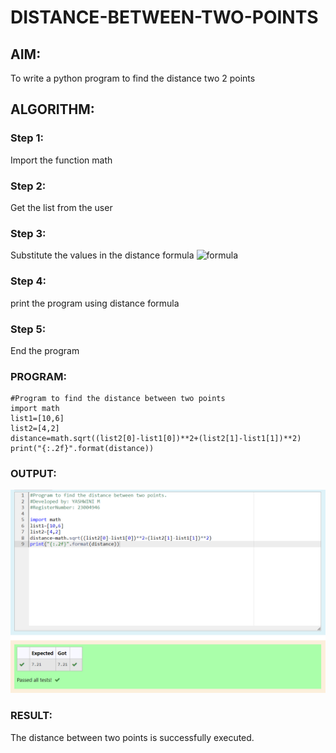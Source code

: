 # DISTANCE-BETWEEN-TWO-POINTS

## AIM:
To write a python program to find the distance two 2 points
## ALGORITHM:
### Step 1: 
Import the function math
### Step 2: 
Get the list from the user
### Step 3: 
Substitute the values in the distance formula  ![formula](/formula.JPG)
### Step 4: 
print the program using distance formula
### Step 5: 
End the program
### PROGRAM:
```
#Program to find the distance between two points
import math
list1=[10,6]
list2=[4,2]
distance=math.sqrt((list2[0]-list1[0])**2+(list2[1]-list1[1])**2)
print("{:.2f}".format(distance))
```


### OUTPUT:
![output](/output.png)


### RESULT:
The distance between two points is successfully executed. 